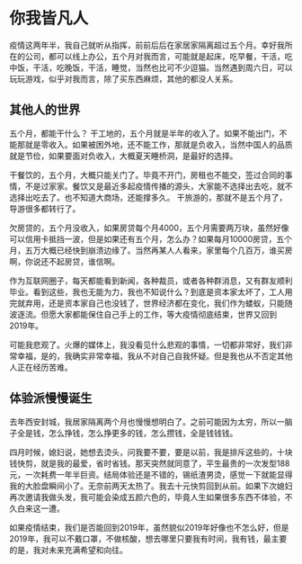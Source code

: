 
# 你我皆凡人

疫情这两年半，我自己就听从指挥，前前后后在家居家隔离超过五个月。幸好我所在的公司，都可以线上办公，五个月对我而言，可能就是起床，吃早餐，干活，吃中饭，干活，吃晚饭，干活，睡觉，当然也比可不少逗猫。当然遇到周六日，可以玩玩游戏，似乎对我而言，除了买东西麻烦，其他的都没人关系。

## 其他人的世界

五个月，都能干什么？
干工地的，五个月就是半年的收入了。如果不能出门，不能那就是零收入。如果被困外地，还不能工作，那就是负收入，当然中国人的品质就是节俭，如果要面对负收入，大概夏天睡桥洞，是最好的选择。

干餐饮的，五个月，大概只能关门了。毕竟不开门，房租也不能交，签过合同的事情，不是过家家。餐饮又是最近多起疫情传播的源头，大家能不选择出去吃，就不选择出吃去了。也不知道大商场，还能撑多久。
干旅游的，那就不是五个月了，导游很多都转行了。

欠房贷的，五个月没收入，如果房贷每个月4000，五个月需要两万块，虽然好像可以信用卡抵挡一波，但是如果还有五个月，怎么办？如果每月10000房贷，五个月，五万大概已经快到崩溃边缘了。当然再某人人看来，家里每个几百万，谁买房啊，你说还不起房贷，谁信啊。

作为互联网圈子，每天都能看到新闻，各种裁员，或者各种群消息，又有群友顺利毕业。看到这些，我也无能为力，我也不知说什么？到底是资本家太坏了，工人用完就弃用，还是资本家自己也没钱了，世界经济都在变化，我们作为蝼蚁，只能随波逐流。但愿大家都能保住自己手上的工作，等大疫情彻底结束，世界又回到2019年。

可能我悲观了。火爆的媒体上，我没看见什么悲观的事情，一切都非常好，我们非常幸福，是的，我确实非常幸福，我从不对自己自我怀疑。但是我也从不否定其他人正在经历苦难。


## 体验派慢慢诞生

去年西安封城，我居家隔离两个月也慢慢想明白了。之前可能因为太穷，所以一脑子全是钱，怎么挣钱，怎么挣更多的钱，怎么攒钱，全是钱钱钱。

四月时候，媳妇说，她想去烫头，问我要不要，要是以前，我是排斥这些的，十块钱快剪，就是我的最爱，省时省钱。那天突然就同意了，平生最贵的一次发型188元，一次耗费一年半巨资。结局体验还是不错的，锡纸渣男烫，感觉一下就能显得我的大脸盘瞬间小了。无奈前两天太热了。我去十元快剪回到从前。如果下次媳妇再次邀请我做头发，我可能会染成五颜六色的，毕竟人生如果很多东西不体验，不久白来这一遭。

如果疫情结束，我们是否能回到2019年，虽然貌似2019年好像也不怎么好，但是2019年，我可以不戴口罩，不做核酸，想去哪里只要我有时间，我有钱，最主要的是，我对未来充满希望和向往。

## 


